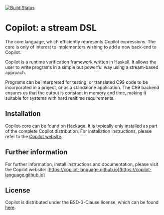 [![Build Status](https://travis-ci.com/Copilot-Language/copilot-core.svg?branch=master)](https://travis-ci.com/Copilot-Language/copilot-core)

# Copilot: a stream DSL
The core language, which efficiently represents Copilot expressions.  The core
is only of interest to implementers wishing to add a new back-end to Copilot.

Copilot is a runtime verification framework written in Haskell. It allows the
user to write programs in a simple but powerful way using a stream-based
approach.

Programs can be interpreted for testing, or translated C99 code to be
incorporated in a project, or as a standalone application. The C99 backend
ensures us that the output is constant in memory and time, making it suitable
for systems with hard realtime requirements.


## Installation
Copilot-core can be found on
[Hackage](https://hackage.haskell.org/package/copilot-core). It is typically
only installed as part of the complete Copilot distribution. For installation
instructions, please refer to the [Copilot
website](https://copilot-language.github.io).


## Further information
For further information, install instructions and documentation, please visit
the Copilot website:
[https://copilot-language.github.io](https://copilot-language.github.io)


## License
Copilot is distributed under the BSD-3-Clause license, which can be found
[here](https://raw.githubusercontent.com/Copilot-Language/copilot-core/master/LICENSE).
